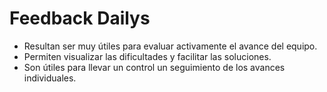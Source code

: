 # Feedback Dailys

* Resultan ser muy útiles para evaluar activamente el avance del equipo.
* Permiten visualizar las dificultades y facilitar las soluciones.
* Son útiles para llevar un control un seguimiento de los avances individuales.
